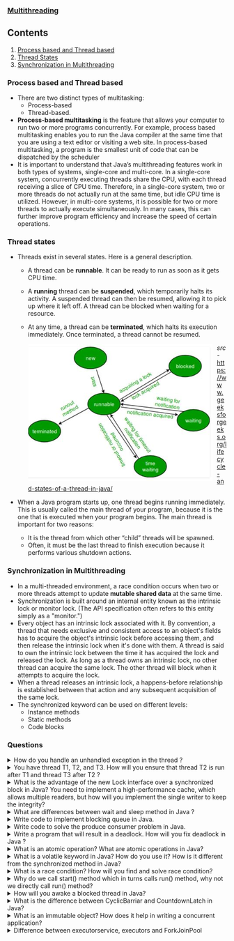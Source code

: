 ### [Multithreading](https://docs.oracle.com/javase/tutorial/essential/concurrency/procthread.html)

## Contents

1. [Process based and Thread based](#process-based-and-thread-based)
2. [Thread States](#thread-states)
3. [Synchronization in Multithreading](#synchronization-in-multithreading)

### Process based and Thread based

- There are two distinct types of multitasking:
  - Process-based
  - Thread-based.
- **Process-based multitasking** is the feature that
  allows your computer to run two or more programs concurrently. For example, process based multitasking enables you to run the Java compiler at the same time that you are using a text editor or visiting a web site. In process-based multitasking, a program is the smallest
  unit of code that can be dispatched by the scheduler
- It is important to
  understand that Java’s multithreading features work in both types of systems, single-core and multi-core. In a single-core system, concurrently executing threads share the CPU, with each thread receiving a slice of CPU time. Therefore, in a single-core system, two or more threads do not actually
  run at the same time, but idle CPU time is utilized. However, in multi-core systems, it is possible for two or more threads to actually execute simultaneously. In many cases, this can further improve program efficiency and increase the speed of certain operations.

### Thread states

- Threads exist in several states. Here is a general description.

  - A thread can be **runnable**. It can be ready to run as soon as it gets CPU time.
  - A **running** thread can be **suspended**, which temporarily halts its activity. A suspended thread can then be resumed, allowing it to pick up where it left off. A thread can be blocked when waiting for a resource.
  - At any time, a thread can be **terminated**, which halts its execution immediately. Once terminated, a thread
    cannot be resumed.

    <img src="img\threadLifecycle.JPG"
     alt="thread life cycle"
     style="float: left; margin-right: 10px;" />
    _src-_ https://www.geeksforgeeks.org/lifecycle-and-states-of-a-thread-in-java/

- When a Java program starts up, one thread begins running immediately. This is usually
  called the main thread of your program, because it is the one that is executed when your
  program begins. The main thread is important for two reasons:
  - It is the thread from which other “child” threads will be spawned.
  - Often, it must be the last thread to finish execution because it performs various
    shutdown actions.

### Synchronization in Multithreading

- In a multi-threaded environment, a race condition occurs when two or more threads attempt to update **mutable shared data** at the same time.
- Synchronization is built around an internal entity known as the intrinsic lock or monitor lock. (The API specification often refers to this entity simply as a "monitor.")
- Every object has an intrinsic lock associated with it. By convention, a thread that needs exclusive and consistent access to an object's fields has to acquire the object's intrinsic lock before accessing them, and then release the intrinsic lock when it's done with them. A thread is said to own the intrinsic lock between the time it has acquired the lock and released the lock. As long as a thread owns an intrinsic lock, no other thread can acquire the same lock. The other thread will block when it attempts to acquire the lock.
- When a thread releases an intrinsic lock, a happens-before relationship is established between that action and any subsequent acquisition of the same lock.
- The synchronized keyword can be used on different levels:
  - Instance methods
  - Static methods
  - Code blocks

### Questions

<details>
<summary>How do you handle an unhandled exception in the thread ?</summary>
<br>
Exceptions are local to a thread, and your main thread or other thread doesn't actually see the run method. The call to join simply waits for it to be done. An exception that is thrown in a thread and never caught terminates it, which is why join returns on your main thread, but the exception itself is lost. We can use <strong>UncaughtExceptionHandler</strong>.
<br>
  <pre>
    Thread.UncaughtExceptionHandler h = new Thread.UncaughtExceptionHandler() {
        @Override
        public void uncaughtException(Thread th, Throwable ex) {
            System.out.println("Uncaught exception: " + ex);
        }
    };
    Thread t = new Thread() {
        @Override
        public void run() {
            System.out.println("Sleeping ...");
            try {
                Thread.sleep(1000);
            } catch (InterruptedException e) {
                System.out.println("Interrupted.");
            }
            System.out.println("Throwing exception ...");
            throw new RuntimeException();
        }
    };
    t.setUncaughtExceptionHandler(h);
    t.start();
  </pre>
</details>

<details>
<summary>You have thread T1, T2, and T3. How will you ensure that thread T2 is run after T1 and thread T3 after T2 ?</summary>
</details>

<details>
<summary>What is the advantage of the new Lock interface over a synchronized block in Java? You need to implement a high-performance cache, which allows multiple readers, but how will you implement the single writer to keep the integrity?</summary>
</details>

<details>
<summary>What are differences between wait and sleep method in Java ?</summary>
<br>
The only major difference is to wait to release the lock or monitor, while sleep doesn't release any lock or monitor while waiting.
</details>

<details>
<summary>Write code to implement blocking queue in Java.</summary>
<br>
</details>

<details>
<summary>Write code to solve the produce consumer problem in Java.</summary>
<br>
https://www.java67.com/2015/12/producer-consumer-solution-using-blocking-queue-java.html
</details>

<details>
<summary>Write a program that will result in a deadlock. How will you fix deadlock in Java ?</summary>
<br>
https://javarevisited.blogspot.com/2018/08/how-to-avoid-deadlock-in-java-threads.html#axzz6zEd8GH3v
</details>

<details>
<summary>What is an atomic operation? What are atomic operations in Java?</summary>
<br>
https://javarevisited.blogspot.com/2011/04/synchronization-in-java-synchronized.html#axzz6zEd8GH3v
</details>

<details>
<summary>What is a volatile keyword in Java? How do you use it? How is it different from the synchronized method in Java?</summary>
<br>
</details>

<details>
<summary>What is a race condition? How will you find and solve race condition?</summary>
<br>
</details>

<details>
<summary>Why do we call start() method which in turns calls run() method, why not we directly call run() method?</summary>
<br>
</details>
<details>
<summary>How will you awake a blocked thread in Java?</summary>
<br>
</details>
<details>
<summary>What is the difference between CyclicBarriar and CountdownLatch in Java?</summary>
<br>
</details>
<details>
<summary>What is an immutable object? How does it help in writing a concurrent application?</summary>
<br>
</details>
<details>
<summary>Difference between executorservice, executors and ForkJoinPool</summary>
<br>
https://javarevisited.blogspot.com/2017/02/difference-between-executor-executorservice-and-executors-in-java.html#axzz6zEd8GH3v
https://javarevisited.blogspot.com/2016/12/difference-between-executor-framework-and-ForkJoinPool-in-Java.html#axzz6zEd8GH3v
</details>
